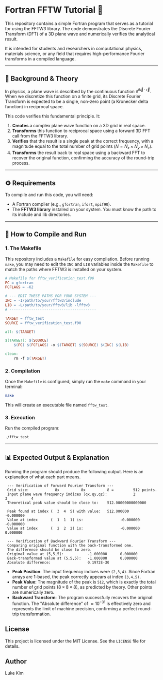 # Fortran FFTW Tutorial 🔬

This repository contains a simple Fortran program that serves as a tutorial for using the FFTW3 library. The code demonstrates the Discrete Fourier Transform (DFT) of a 3D plane wave and numerically verifies the analytical result.

It is intended for students and researchers in computational physics, materials science, or any field that requires high-performance Fourier transforms in a compiled language.

---

## 📖 Background & Theory

In physics, a plane wave is described by the continuous function $e^{i\vec{k} \cdot \vec{r}}$. When we discretize this function on a finite grid, its Discrete Fourier Transform is expected to be a single, non-zero point (a Kronecker delta function) in reciprocal space.

This code verifies this fundamental principle. It:
1.  **Creates** a complex plane wave function on a 3D grid in real space.
2.  **Transforms** this function to reciprocal space using a forward 3D FFT call from the FFTW3 library.
3.  **Verifies** that the result is a single peak at the correct frequency, with a magnitude equal to the total number of grid points ($N = N_x \times N_y \times N_z$).
4.  **Transforms** the result back to real space using a backward FFT to recover the original function, confirming the accuracy of the round-trip process.

---

## ⚙️ Requirements

To compile and run this code, you will need:
* A Fortran compiler (e.g., `gfortran`, `ifort`, `mpif90`).
* The **FFTW3 library** installed on your system. You must know the path to its include and lib directories.

---

## 🚀 How to Compile and Run

### 1. The Makefile
This repository includes a `Makefile` for easy compilation. Before running `make`, you may need to edit the `INC` and `LIB` variables inside the `Makefile` to match the paths where FFTW3 is installed on your system.

```makefile
# Makefile for fftw_verification_test.f90
FC = gfortran
FCFLAGS = -O2

# --- EDIT THESE PATHS FOR YOUR SYSTEM ---
INC = -I/path/to/your/fftw3/include
LIB = -L/path/to/your/fftw3/lib -lfftw3
# ----------------------------------------

TARGET = fftw_test
SOURCE = fftw_verification_test.f90

all: $(TARGET)

$(TARGET): $(SOURCE)
	$(FC) $(FCFLAGS) -o $(TARGET) $(SOURCE) $(INC) $(LIB)

clean:
	rm -f $(TARGET)
```

### 2. Compilation
Once the `Makefile` is configured, simply run the `make` command in your terminal:
```bash
make
```
This will create an executable file named `fftw_test`.

### 3. Execution
Run the compiled program:
```bash
./fftw_test
```

---

## 📊 Expected Output & Explanation

Running the program should produce the following output. Here is an explanation of what each part means.

```
 --- Verification of Forward Fourier Transform ---
 Grid size:            8x          8x          8 =         512 points.
 Input plane wave frequency indices (qx,qy,qz):            2           3           4
 Theoretical peak value should be close to:    512.00000000000000

 Peak found at index (  3  4  5) with value:   512.000000     -0.000000
 Value at index      (  1  1  1) is:                 -0.000000     -0.000000
 Value at index      (  2  2  2) is:                 -0.000000      0.000000

 --- Verification of Backward Fourier Transform ---
 Comparing original function with the back-transformed one.
 The difference should be close to zero.
 Original value at (5,5,5):           -1.000000      0.000000
 Back-transformed value at (5,5,5):   -1.000000      0.000000
 Absolute difference:                 0.1972E-30
```

* **Peak Position**: The input frequency indices were `(2,3,4)`. Since Fortran arrays are 1-based, the peak correctly appears at index `(3,4,5)`.
* **Peak Value**: The magnitude of the peak is `512`, which is exactly the total number of grid points ($8 \times 8 \times 8$), as predicted by theory. Other points are numerically zero.
* **Backward Transform**: The program successfully recovers the original function. The "Absolute difference" of $\approx 10^{-31}$ is effectively zero and represents the limit of machine precision, confirming a perfect round-trip transformation.

## License
This project is licensed under the MIT License. See the `LICENSE` file for details.
## Author
Luke Kim
